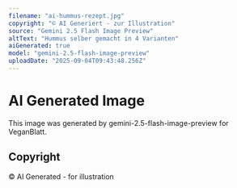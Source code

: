 ```yaml
---
filename: "ai-hummus-rezept.jpg"
copyright: "© AI Generiert - zur Illustration"
source: "Gemini 2.5 Flash Image Preview"
altText: "Hummus selber gemacht in 4 Varianten"
aiGenerated: true
model: "gemini-2.5-flash-image-preview"
uploadDate: "2025-09-04T09:43:48.256Z"
---
```


# AI Generated Image

This image was generated by gemini-2.5-flash-image-preview for VeganBlatt.

## Copyright
© AI Generated - for illustration
